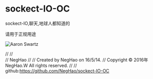 # sockect-IO-OC
sockect-IO,聊天,地球人都知道的

请用于正规用途

 ![Aaron Swartz](https://github.com/NegHao/sockect-IO-OC/blob/master/IMG_0757.PNG)
 
//
//  
//  NegHao
//
//  Created by NegHao on 16/5/14.
//  Copyright © 2016年 NegHao.W All rights reserved.
//
//  github:https://github.com/NegHao/sockect-IO-OC
